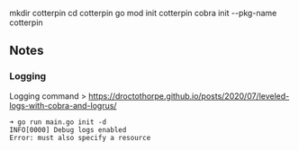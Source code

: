 mkdir cotterpin
cd cotterpin
go mod init cotterpin
cobra init --pkg-name cotterpin

## Notes

### Logging

Logging command > https://droctothorpe.github.io/posts/2020/07/leveled-logs-with-cobra-and-logrus/

```shell
➜ go run main.go init -d
INFO[0000] Debug logs enabled
Error: must also specify a resource
```
